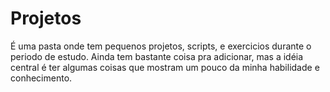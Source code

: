 # Projetos

É uma pasta onde tem pequenos projetos, scripts, e exercicios durante o periodo de estudo.
Ainda tem bastante coisa pra adicionar, mas a idéia central é ter algumas coisas que mostram um pouco da minha habilidade e conhecimento.
